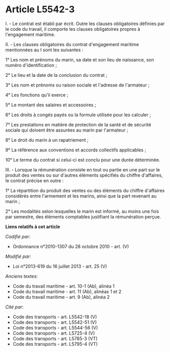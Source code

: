 # Article L5542-3

I. - Le contrat est établi par écrit. Outre les clauses obligatoires définies par le code du travail, il comporte les clauses
obligatoires propres à l'engagement maritime. 

II. - Les clauses obligatoires du contrat d'engagement maritime mentionnées au I sont les suivantes : 

1° Les nom et prénoms du marin, sa date et son lieu de naissance, son numéro d'identification ; 

2° Le lieu et la date de la conclusion du contrat ; 

3° Les nom et prénoms ou raison sociale et l'adresse de l'armateur ; 

4° Les fonctions qu'il exerce ; 

5° Le montant des salaires et accessoires ; 

6° Les droits à congés payés ou la formule utilisée pour les calculer ; 

7° Les prestations en matière de protection de la santé et de sécurité sociale qui doivent être assurées au marin par
l'armateur ; 

8° Le droit du marin à un rapatriement ; 

9° La référence aux conventions et accords collectifs applicables ; 

10° Le terme du contrat si celui-ci est conclu pour une durée déterminée. 

III. - Lorsque la rémunération consiste en tout ou partie en une part sur le produit des ventes ou sur d'autres éléments
spécifiés du chiffre d'affaires, le contrat précise en outre : 

1° La répartition du produit des ventes ou des éléments du chiffre d'affaires considérés entre l'armement et les marins,
ainsi que la part revenant au marin ; 

2° Les modalités selon lesquelles le marin est informé, au moins une fois par semestre, des éléments comptables justifiant la
rémunération perçue.

**Liens relatifs à cet article**

_Codifié par_:

  - Ordonnance n°2010-1307 du 28 octobre 2010 - art. (V)

_Modifié par_:

  - Loi n°2013-619 du 16 juillet 2013 - art. 25 (V)

_Anciens textes_:

  - Code du travail maritime - art. 10-1 (Ab), alinéa 1
  - Code du travail maritime - art. 11 (Ab), alinéas 1 et 2
  - Code du travail maritime - art. 9 (Ab), alinéa 2

_Cité par_:

  - Code des transports - art. L5542-18 (V)
  - Code des transports - art. L5542-51 (V)
  - Code des transports - art. L5544-56 (V)
  - Code des transports - art. L5725-4 (V)
  - Code des transports - art. L5785-3 (VT)
  - Code des transports - art. L5795-4 (VT)
